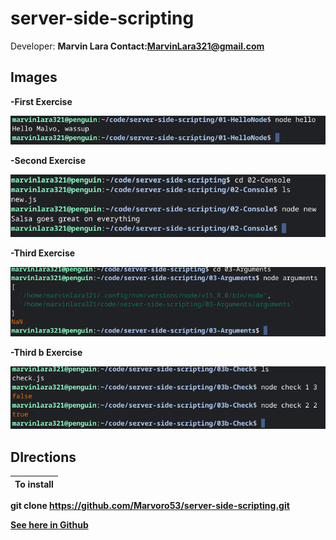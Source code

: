 # server-side-scripting

Developer: <b>Marvin Lara<b>
 Contact:<a hrfe="marvinlara321@gmail.com">MarvinLara321@gmail.com</a>
## Images
-First Exercise

![](Images/first.png)

-Second Exercise

![](Images/second.png)

-Third Exercise

![](Images/third.png)

-Third b Exercise

![](Images/fourth.png)



## DIrections

**To install** |
---------------|
git clone https://github.com/Marvoro53/server-side-scripting.git
 
 [See here in Github](https://github.com/Marvoro53/server-side-scripting)
